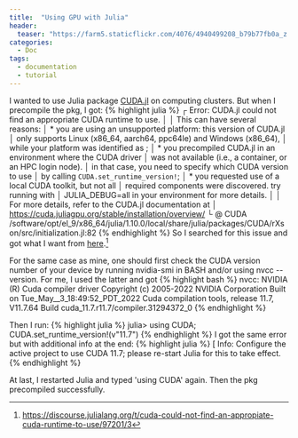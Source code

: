 ```yaml
---
title:  "Using GPU with Julia"
header:
  teaser: "https://farm5.staticflickr.com/4076/4940499208_b79b77fb0a_z.jpg"
categories: 
  - Doc
tags:
  - documentation
  - tutorial
---
```


I wanted to use Julia package [CUDA.jl](https://cuda.juliagpu.org/stable/installation/overview/) on computing clusters. But when I precompile the pkg, I got:
{% highlight julia %}
┌ Error: CUDA.jl could not find an appropriate CUDA runtime to use.
│ 
│ This can have several reasons:
│ * you are using an unsupported platform: this version of CUDA.jl
│   only supports Linux (x86_64, aarch64, ppc64le) and Windows (x86_64),
│   while your platform was identified as <something>;
│ * you precompiled CUDA.jl in an environment where the CUDA driver
│   was not available (i.e., a container, or an HPC login node).
│   in that case, you need to specify which CUDA version to use
│   by calling `CUDA.set_runtime_version!`;
│ * you requested use of a local CUDA toolkit, but not all
│   required components were discovered. try running with
│   JULIA_DEBUG=all in your environment for more details.
│ 
│ For more details, refer to the CUDA.jl documentation at
│ https://cuda.juliagpu.org/stable/installation/overview/
└ @ CUDA /software/opt/el_9/x86_64/julia/1.10.0/local/share/julia/packages/CUDA/rXson/src/initialization.jl:82
{% endhighlight %}
So I searched for this issue and got what I want from [here](https://discourse.julialang.org/t/cuda-could-not-find-an-appropiate-cuda-runtime-to-use/97201/3).[^ref1] 

For the same case as mine, one should first check the CUDA version number of your device by running nvidia-smi in BASH and/or using nvcc --version. For me, I used the latter and got
{% highlight bash %}
nvcc: NVIDIA (R) Cuda compiler driver
Copyright (c) 2005-2022 NVIDIA Corporation
Built on Tue_May__3_18:49:52_PDT_2022
Cuda compilation tools, release 11.7, V11.7.64
Build cuda_11.7.r11.7/compiler.31294372_0
{% endhighlight %}

Then I run:
{% highlight julia %}
julia> using CUDA; CUDA.set_runtime_version!(v"11.7")
{% endhighlight %}
I got the same error but with additional info at the end:
{% highlight julia %}
[ Info: Configure the active project to use CUDA 11.7; please re-start Julia for this to take effect.
{% endhighlight %}

At last, I restarted Julia and typed 'using CUDA' again. Then the pkg precompiled successfully.

[^ref1]: https://discourse.julialang.org/t/cuda-could-not-find-an-appropiate-cuda-runtime-to-use/97201/3